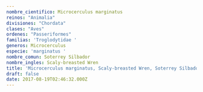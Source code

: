 ```yaml
---
nombre_cientifico: Microcerculus marginatus
reinos: "Animalia"
divisiones: "Chordata"
clases: "Aves"
ordenes: "Passeriformes"
familias: 'Troglodytidae '
generos: Microcerculus
especie: 'marginatus '
nombre_comun: Soterrey Silbador
nombre_ingles: Scaly-breasted Wren
title: 'Microcerculus marginatus, Scaly-breasted Wren, Soterrey Silbador'
draft: false
date: 2017-08-19T02:46:32.000Z
---
```


